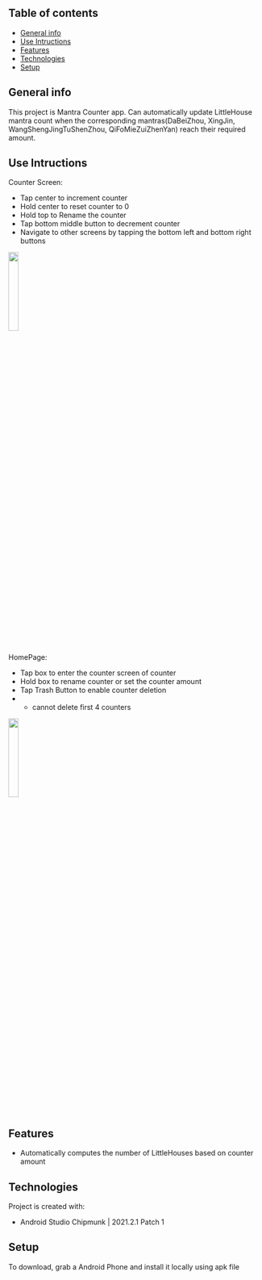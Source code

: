 ## Table of contents
* [General info](#general-info)
* [Use Intructions](#user)
* [Features](#features)
* [Technologies](#technologies)
* [Setup](#setup)

## General info
This project is Mantra Counter app. Can automatically update LittleHouse mantra count when the corresponding mantras(DaBeiZhou, XingJin, WangShengJingTuShenZhou, QiFoMieZuiZhenYan) reach their required amount.

## Use Intructions
Counter Screen:
* Tap center to increment counter
* Hold center to reset counter to 0
* Hold top to Rename the counter
* Tap bottom middle button to decrement counter
* Navigate to other screens by tapping the bottom left and bottom right buttons
<img src="https://user-images.githubusercontent.com/112845533/209893013-0c957c83-88da-4e5e-b3b2-94a20e4b5a90.jpg" height="20%" width="20%" >

HomePage:
* Tap box to enter the counter screen of counter
* Hold box to rename counter or set the counter amount 
* Tap Trash Button to enable counter deletion
* * cannot delete first 4 counters
<img src="https://user-images.githubusercontent.com/112845533/209893816-5baa8eb9-4ff2-4bc4-9889-85121c4c147a.jpg" height="20%" width="20%" >

## Features
* Automatically computes the number of LittleHouses based on counter amount
	
## Technologies
Project is created with:
* Android Studio Chipmunk | 2021.2.1 Patch 1
	
## Setup
To download, grab a Android Phone and install it locally using apk file
